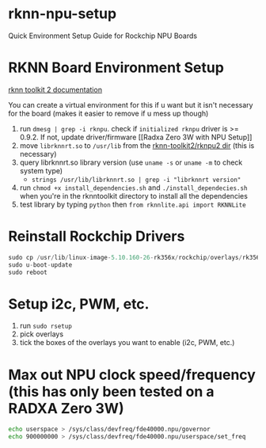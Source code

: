# rknn-npu-setup
Quick Environment Setup Guide for Rockchip NPU Boards

# RKNN Board Environment Setup
[rknn toolkit 2 documentation](https://github.com/airockchip/rknn-toolkit2/tree/master/doc)

You can create a virtual environment for this if u want but it isn't necessary for the board (makes it easier to remove if u mess up though)

1. run `dmesg | grep -i rknpu`. check if `initialized rknpu` driver is >= 0.9.2. If not, update driver/firmware [[Radxa Zero 3W with NPU Setup]]
2. move `librknnrt.so` to `/usr/lib` from the [rknn-toolkit2/rknpu2 dir](https://github.com/airockchip/rknn-toolkit2/tree/master/rknpu2/runtime/Linux/librknn_api/aarch64) (this is necessary)
3. query librknnrt.so library version (use `uname -s` or `uname -m` to check system type)
	- `strings /usr/lib/librknnrt.so | grep -i "librknnrt version"`
4. run `chmod +x install_dependencies.sh` and `./install_dependecies.sh` when you're in the rknntoolkit directory to install all the dependencies
5. test library by typing `python` then `from rknnlite.api import RKNNLite`

# Reinstall Rockchip Drivers
```python
sudo cp /usr/lib/linux-image-5.10.160-26-rk356x/rockchip/overlays/rk3568-npu-enable.dtbo /boot/dtbo
sudo u-boot-update
sudo reboot
```

# Setup i2c, PWM, etc.
1. run `sudo rsetup`
2. pick overlays
3. tick the boxes of the overlays you want to enable (i2c, PWM, etc.)

# Max out NPU clock speed/frequency (this has only been tested on a RADXA Zero 3W)
```bash
echo userspace > /sys/class/devfreq/fde40000.npu/governor
echo 900000000 > /sys/class/devfreq/fde40000.npu/userspace/set_freq
```
